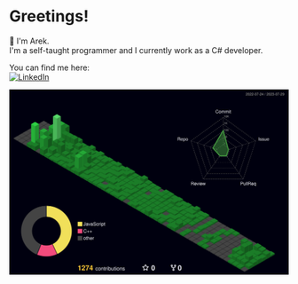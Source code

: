 # Greetings!

:wave: I'm Arek.  
I'm a self-taught programmer and I currently work as a C# developer.

<!--- icons: 40x40 --->
<!---
Languages and tech stack: (tech stack or tools?)


![cs](https://user-images.githubusercontent.com/98057823/228654478-862b65a2-9b92-4cf9-8e56-efb4bf2ae58b.png)
![python](https://user-images.githubusercontent.com/98057823/229371862-b768fae7-6876-4296-8034-0862bfa11d8a.png)
![vs](https://user-images.githubusercontent.com/98057823/229372049-5f9f0a95-7b2d-42ea-850b-30ee3ff094b6.png)
![vscode](https://user-images.githubusercontent.com/98057823/229372152-d7d70c9a-6278-4e27-8472-c2cf6408035b.png)
![cpp](https://user-images.githubusercontent.com/98057823/229372330-303cd855-fc23-47ef-9ff7-c97b7dbf6426.png)
--->


<!--- icons: 40x40 --->
You can find me here:  
[![LinkedIn](https://user-images.githubusercontent.com/98057823/208238608-54e3bfff-23a2-4716-a42f-1f7a04860b2b.png)](https://www.linkedin.com/in/arekjg/)
<!--- [![CodeWars](https://user-images.githubusercontent.com/98057823/208774875-f3fa5b2c-ab07-4c98-84a3-a5e5a49cd8db.png)](https://www.codewars.com/users/arekjg) --->


<!---
[![GitHub Streak](https://streak-stats.demolab.com?user=arekjg&theme=dark&border_radius=5)](#) [![Top Langs](https://github-readme-stats.vercel.app/api/top-langs/?username=arekjg&theme=dark&layout=compact&langs_count=10)](#)
--->
<!--- (https://git.io/streak-stats) --->
<!--- (https://github.com/anuraghazra/github-readme-stats) --->



![](./profile-3d-contrib/profile-night-green.svg)

